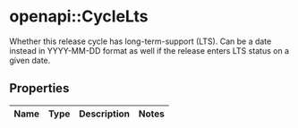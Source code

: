 # openapi::CycleLts

Whether this release cycle has long-term-support (LTS). Can be a date instead in YYYY-MM-DD format as well if the release enters LTS status on a given date. 

## Properties
Name | Type | Description | Notes
------------ | ------------- | ------------- | -------------


